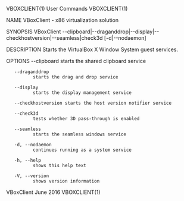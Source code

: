 VBOXCLIENT(1)                                                                         User Commands                                                                         VBOXCLIENT(1)

NAME
       VBoxClient - x86 virtualization solution

SYNOPSIS
       VBoxClient --clipboard|--draganddrop|--display|--checkhostversion|--seamless|check3d [-d|--nodaemon]

DESCRIPTION
       Starts the VirtualBox X Window System guest services.

OPTIONS
       --clipboard
              starts the shared clipboard service

       --draganddrop
              starts the drag and drop service

       --display
              starts the display management service

       --checkhostversion starts the host version notifier service

       --check3d
              tests whether 3D pass-through is enabled

       --seamless
              starts the seamless windows service

       -d, --nodaemon
              continues running as a system service

       -h, --help
              shows this help text

       -V, --version
              shows version information

VBoxClient                                                                              June 2016                                                                           VBOXCLIENT(1)
